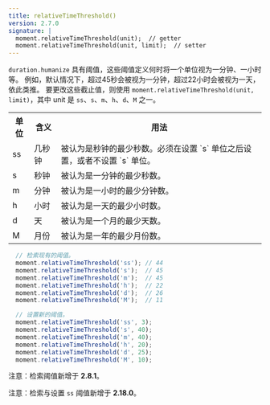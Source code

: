 ```yaml
---
title: relativeTimeThreshold()
version: 2.7.0
signature: |
  moment.relativeTimeThreshold(unit);  // getter
  moment.relativeTimeThreshold(unit, limit);  // setter
---
```


`duration.humanize` 具有阈值，这些阈值定义何时将一个单位视为一分钟、一小时等。
例如，默认情况下，超过45秒会被视为一分钟，超过22小时会被视为一天，依此类推。
要更改这些截止值，则使用 `moment.relativeTimeThreshold(unit, limit)`，其中 unit 是 `ss`、`s`、`m`、`h`、`d`、`M` 之一。

<table>
  <tbody>
    <tr>
      <th>单位</th>
      <th>含义</th>
      <th>用法</th>
    </tr>
    <tr>
      <td>ss</td>
      <td>几秒钟</td>
      <td>被认为是秒钟的最少秒数。必须在设置 `s` 单位之后设置，或者不设置 `s` 单位。</td>
    </tr>
    <tr>
      <td>s</td>
      <td>秒钟</td>
      <td>被认为是一分钟的最少秒数。</td>
    </tr>
    <tr>
      <td>m</td>
      <td>分钟</td>
      <td>被认为是一小时的最少分钟数。</td>
    </tr>
    <tr>
      <td>h</td>
      <td>小时</td>
      <td>被认为是一天的最少小时数。</td>
    </tr>
    <tr>
      <td>d</td>
      <td>天</td>
      <td>被认为是一个月的最少天数。</td>
    </tr>
    <tr>
      <td>M</td>
      <td>月份</td>
      <td>被认为是一年的最少月份数。</td>
    </tr>
  </tbody>
</table>

```javascript
  // 检索现有的阈值。
  moment.relativeTimeThreshold('ss'); // 44
  moment.relativeTimeThreshold('s');  // 45
  moment.relativeTimeThreshold('m');  // 45
  moment.relativeTimeThreshold('h');  // 22
  moment.relativeTimeThreshold('d');  // 26
  moment.relativeTimeThreshold('M');  // 11

  // 设置新的阈值。
  moment.relativeTimeThreshold('ss', 3);
  moment.relativeTimeThreshold('s', 40);
  moment.relativeTimeThreshold('m', 40);
  moment.relativeTimeThreshold('h', 20);
  moment.relativeTimeThreshold('d', 25);
  moment.relativeTimeThreshold('M', 10);
```

注意：检索阈值新增于 **2.8.1**。

注意：检索与设置 `ss` 阈值新增于 **2.18.0**。

